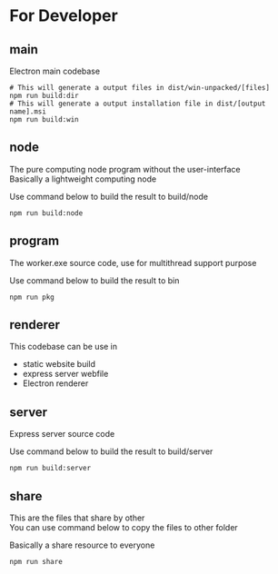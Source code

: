 # For Developer

## main

Electron main codebase

```shell
# This will generate a output files in dist/win-unpacked/[files]
npm run build:dir
# This will generate a output installation file in dist/[output name].msi
npm run build:win
```

## node

The pure computing node program without the user-interface\
Basically a lightweight computing node

Use command below to build the result to build/node

```shell
npm run build:node
```

## program

The worker.exe source code, use for multithread support purpose

Use command below to build the result to bin

```shell
npm run pkg
```

## renderer

This codebase can be use in 
* static website build
* express server webfile
* Electron renderer

## server

Express server source code

Use command below to build the result to build/server

```shell
npm run build:server
```

## share

This are the files that share by other\
You can use command below to copy the files to other folder

Basically a share resource to everyone

```shell
npm run share
```